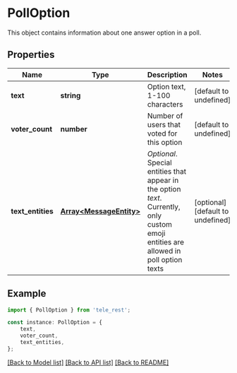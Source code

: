 # PollOption

This object contains information about one answer option in a poll.

## Properties

Name | Type | Description | Notes
------------ | ------------- | ------------- | -------------
**text** | **string** | Option text, 1-100 characters | [default to undefined]
**voter_count** | **number** | Number of users that voted for this option | [default to undefined]
**text_entities** | [**Array&lt;MessageEntity&gt;**](MessageEntity.md) | *Optional*. Special entities that appear in the option *text*. Currently, only custom emoji entities are allowed in poll option texts | [optional] [default to undefined]

## Example

```typescript
import { PollOption } from 'tele_rest';

const instance: PollOption = {
    text,
    voter_count,
    text_entities,
};
```

[[Back to Model list]](../README.md#documentation-for-models) [[Back to API list]](../README.md#documentation-for-api-endpoints) [[Back to README]](../README.md)
